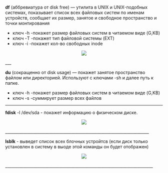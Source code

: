 **df** (аббревиатура от disk free) — утилита в UNIX и UNIX-подобных системах, показывает список всех файловых систем по именам устройств, сообщает их размер, занятое и свободное пространство и точки монтирования
- ключ -h -покажет размер файловых систем в читаемом виде (G,KB)
- ключ -T -покажет тип файловой системы (EXT)
- ключ -i -покажет кол-во свободных inode
<p align="center">
<image src="https://github.com/LLlMEJIb87/LINUX/blob/main/Диски/df.PNG">
</p>
___

**du** (сокращенно от disk usage) — покажет занятое пространство файлом или директорией. Используют с ключами -sh и далее путь к папке.
- ключ -h -покажет размер файловых систем в читаемом виде (G,KB)
- ключ -s -суммирует размер всех файлов 
___

**fdisk** -l /dev/sda - покажет информацию о физическом диске.
<p align="center">
<image src="https://github.com/LLlMEJIb87/LINUX/blob/main/Диски/fdisk.PNG">
</p>
________________________________________________________________________

**lsblk** - выведет список всех блочных устройтсв (если диск только установлен в систему в выоде этой команды он будет отображен)
<p align="center">
<image src="https://github.com/LLlMEJIb87/LINUX/blob/main/Диски/lsblk.PNG">
</p>
__________________________________________________________________________
